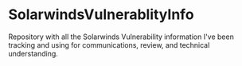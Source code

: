 # SolarwindsVulnerablityInfo
Repository with all the Solarwinds Vulnerability information I've been tracking and using for communications, review, and technical understanding.

